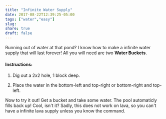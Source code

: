 ```yaml
---
title: "Infinite Water Supply"
date: 2017-08-22T12:39:25-05:00
tags: ["water","easy"]
slug:
share: true
draft: false
---
```

Running out of water at that pond? I know how to make a infinite water supply that will last forever! All you will need are two **Water Buckets**.

<!--more-->

#### Instructions:

1. Dig out a 2x2 hole, 1 block deep.

2. Place the water in the bottom-left and top-right or bottom-right and top-left.

Now to try it out! Get a bucket and take some water. The pool automaticly fills back up! Cool, isn't it? Sadly, this does not work on lava, so you can't have a infinite lava supply unless you know the command.
